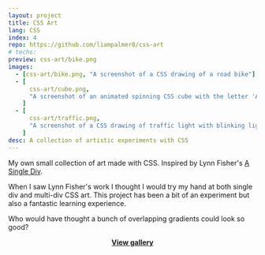 ```yaml
---
layout: project
title: CSS Art
lang: CSS
index: 4
repo: https://github.com/liampalmer0/css-art
# techs:
preview: css-art/bike.png
images:
  - [css-art/bike.png, "A screenshot of a CSS drawing of a road bike"]
  - [
      css-art/cube.png,
      "A screenshot of an animated spinning CSS cube with the letter 'A' drawn on each face",
    ]
  - [
      css-art/traffic.png,
      "A screenshot of a CSS drawing of traffic light with blinking lights",
    ]
desc: A collection of artistic experiments with CSS
---
```


My own small collection of art made with CSS. Inspired by Lynn Fisher's [A Single Div](https://a.singlediv.com/).

When I saw Lynn Fisher's work I thought I would try my hand at both single div and multi-div CSS art. This project has been a bit of an experiment but also a fantastic learning experience.

Who would have thought a bunch of overlapping gradients could look so good?

<p style="text-align: center; font-weight:bold"><a href="/projects/css-art/gallery.html">View gallery</a></p>

